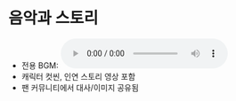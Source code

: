 # 음악과 스토리

- 전용 BGM: ![type:audio](assets/audio/BGM_Theme_AshurBakery_Loop.mp3)  
- 캐릭터 컷씬, 인연 스토리 영상 포함
- 팬 커뮤니티에서 대사/이미지 공유됨